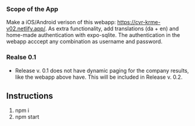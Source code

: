 ### Scope of the App

Make a iOS/Android verison of this webapp: https://cvr-krme-v02.netlify.app/. As extra functionality, add translations (da + en) and home-made authentication with expo-sqlite. The authentication in the webapp acccept any combination as username and password.

### Realse 0.1

- Release v. 0.1 does not have dynamic paging for the company results, like the webapp above have. This will be included in Release v. 0.2.

## Instructions

1. npm i
2. npm start

